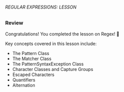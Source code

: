 ###### REGULAR EXPRESSIONS: LESSON

### Review

Congratulations! You completed the lesson on Regex! 🙌

Key concepts covered in this lesson include:

- The Pattern Class
- The Matcher Class
- The PatternSyntaxException Class
- Character Classes and Capture Groups
- Escaped Characters
- Quantifiers
- Alternation